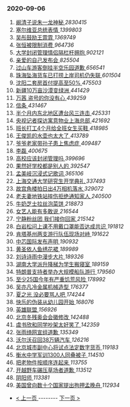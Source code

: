 ### 2020-09-06 
1. [ 阚清子说朱一龙神秘 ](https://s.weibo.com/weibo?q=%23%E9%98%9A%E6%B8%85%E5%AD%90%E8%AF%B4%E6%9C%B1%E4%B8%80%E9%BE%99%E7%A5%9E%E7%A7%98%23&Refer=top) *2830415*
1. [ 塞尔维亚总统表情 ](https://s.weibo.com/weibo?q=%23%E5%A1%9E%E5%B0%94%E7%BB%B4%E4%BA%9A%E6%80%BB%E7%BB%9F%E8%A1%A8%E6%83%85%23&Refer=top) *1399803*
1. [ 吴彤鼓励王霏霏 ](https://s.weibo.com/weibo?q=%23%E5%90%B4%E5%BD%A4%E9%BC%93%E5%8A%B1%E7%8E%8B%E9%9C%8F%E9%9C%8F%23&Refer=top) *1369749*
1. [ 张恒被限制消费 ](https://s.weibo.com/weibo?q=%23%E5%BC%A0%E6%81%92%E8%A2%AB%E9%99%90%E5%88%B6%E6%B6%88%E8%B4%B9%23&Refer=top) *964736*
1. [ 大学封闭管理情侣隔栏杆拥抱 ](https://s.weibo.com/weibo?q=%23%E5%A4%A7%E5%AD%A6%E5%B0%81%E9%97%AD%E7%AE%A1%E7%90%86%E6%83%85%E4%BE%A3%E9%9A%94%E6%A0%8F%E6%9D%86%E6%8B%A5%E6%8A%B1%23&Refer=top) *902121*
1. [ 亲爱的自己发布会 ](https://s.weibo.com/weibo?q=%23%E4%BA%B2%E7%88%B1%E7%9A%84%E8%87%AA%E5%B7%B1%E5%8F%91%E5%B8%83%E4%BC%9A%23&Refer=top) *825504*
1. [ 过山车游客倒挂半空乐园道歉 ](https://s.weibo.com/weibo?q=%23%E8%BF%87%E5%B1%B1%E8%BD%A6%E6%B8%B8%E5%AE%A2%E5%80%92%E6%8C%82%E5%8D%8A%E7%A9%BA%E4%B9%90%E5%9B%AD%E9%81%93%E6%AD%89%23&Refer=top) *656541*
1. [ 珠海坠海货车已打捞上岸司机仍失联 ](https://s.weibo.com/weibo?q=%23%E7%8F%A0%E6%B5%B7%E5%9D%A0%E6%B5%B7%E8%B4%A7%E8%BD%A6%E5%B7%B2%E6%89%93%E6%8D%9E%E4%B8%8A%E5%B2%B8%E5%8F%B8%E6%9C%BA%E4%BB%8D%E5%A4%B1%E8%81%94%23&Refer=top) *601504*
1. [ 沈阳二套房首付提高至50% ](https://s.weibo.com/weibo?q=%23%E6%B2%88%E9%98%B3%E4%BA%8C%E5%A5%97%E6%88%BF%E9%A6%96%E4%BB%98%E6%8F%90%E9%AB%98%E8%87%B350%25%23&Refer=top) *475503*
1. [ 新疆10万亩沙漠变绿洲 ](https://s.weibo.com/weibo?q=%23%E6%96%B0%E7%96%8610%E4%B8%87%E4%BA%A9%E6%B2%99%E6%BC%A0%E5%8F%98%E7%BB%BF%E6%B4%B2%23&Refer=top) *441429*
1. [ 万茜 盗号的你没有心 ](https://s.weibo.com/weibo?q=%E4%B8%87%E8%8C%9C%20%E7%9B%97%E5%8F%B7%E7%9A%84%E4%BD%A0%E6%B2%A1%E6%9C%89%E5%BF%83&Refer=top) *439259*
1. [ 信条 ](https://s.weibo.com/weibo?q=%E4%BF%A1%E6%9D%A1&Refer=top) *431467*
1. [ 半个月内东北地区遭台风三连击 ](https://s.weibo.com/weibo?q=%23%E5%8D%8A%E4%B8%AA%E6%9C%88%E5%86%85%E4%B8%9C%E5%8C%97%E5%9C%B0%E5%8C%BA%E9%81%AD%E5%8F%B0%E9%A3%8E%E4%B8%89%E8%BF%9E%E5%87%BB%23&Refer=top) *425331*
1. [ 央视记者探访寓意物业上海总部 ](https://s.weibo.com/weibo?q=%23%E5%A4%AE%E8%A7%86%E8%AE%B0%E8%80%85%E6%8E%A2%E8%AE%BF%E5%AF%93%E6%84%8F%E7%89%A9%E4%B8%9A%E4%B8%8A%E6%B5%B7%E6%80%BB%E9%83%A8%23&Refer=top) *421692*
1. [ 班长打工4个月给全班女生买鞋 ](https://s.weibo.com/weibo?q=%23%E7%8F%AD%E9%95%BF%E6%89%93%E5%B7%A54%E4%B8%AA%E6%9C%88%E7%BB%99%E5%85%A8%E7%8F%AD%E5%A5%B3%E7%94%9F%E4%B9%B0%E9%9E%8B%23&Refer=top) *418985*
1. [ 王俊凯的水壶也太大了 ](https://s.weibo.com/weibo?q=%23%E7%8E%8B%E4%BF%8A%E5%87%AF%E7%9A%84%E6%B0%B4%E5%A3%B6%E4%B9%9F%E5%A4%AA%E5%A4%A7%E4%BA%86%23&Refer=top) *413789*
1. [ 爷爷老家带孙子患上焦虑症 ](https://s.weibo.com/weibo?q=%23%E7%88%B7%E7%88%B7%E8%80%81%E5%AE%B6%E5%B8%A6%E5%AD%99%E5%AD%90%E6%82%A3%E4%B8%8A%E7%84%A6%E8%99%91%E7%97%87%23&Refer=top) *409487*
1. [ 李磊 ](https://s.weibo.com/weibo?q=%23%E6%9D%8E%E7%A3%8A%23&Refer=top) *400675*
1. [ 高校应该封闭管理吗 ](https://s.weibo.com/weibo?q=%23%E9%AB%98%E6%A0%A1%E5%BA%94%E8%AF%A5%E5%B0%81%E9%97%AD%E7%AE%A1%E7%90%86%E5%90%97%23&Refer=top) *399696*
1. [ 果然好学校都是别人的 ](https://s.weibo.com/weibo?q=%23%E6%9E%9C%E7%84%B6%E5%A5%BD%E5%AD%A6%E6%A0%A1%E9%83%BD%E6%98%AF%E5%88%AB%E4%BA%BA%E7%9A%84%23&Refer=top) *392547*
1. [ 孟美岐沉浸式记歌词 ](https://s.weibo.com/weibo?q=%23%E5%AD%9F%E7%BE%8E%E5%B2%90%E6%B2%89%E6%B5%B8%E5%BC%8F%E8%AE%B0%E6%AD%8C%E8%AF%8D%23&Refer=top) *365106*
1. [ 上海交通大学研究生开学典礼 ](https://s.weibo.com/weibo?q=%23%E4%B8%8A%E6%B5%B7%E4%BA%A4%E9%80%9A%E5%A4%A7%E5%AD%A6%E7%A0%94%E7%A9%B6%E7%94%9F%E5%BC%80%E5%AD%A6%E5%85%B8%E7%A4%BC%23&Refer=top) *337493*
1. [ 故宫角楼拍日出4万相机落水 ](https://s.weibo.com/weibo?q=%23%E6%95%85%E5%AE%AB%E8%A7%92%E6%A5%BC%E6%8B%8D%E6%97%A5%E5%87%BA4%E4%B8%87%E7%9B%B8%E6%9C%BA%E8%90%BD%E6%B0%B4%23&Refer=top) *329072*
1. [ 老夫妻地铁站摔伤拒绝通知家人 ](https://s.weibo.com/weibo?q=%23%E8%80%81%E5%A4%AB%E5%A6%BB%E5%9C%B0%E9%93%81%E7%AB%99%E6%91%94%E4%BC%A4%E6%8B%92%E7%BB%9D%E9%80%9A%E7%9F%A5%E5%AE%B6%E4%BA%BA%23&Refer=top) *240500*
1. [ 牛奶芝士拉丝泡菜饼 ](https://s.weibo.com/weibo?q=%23%E7%89%9B%E5%A5%B6%E8%8A%9D%E5%A3%AB%E6%8B%89%E4%B8%9D%E6%B3%A1%E8%8F%9C%E9%A5%BC%23&Refer=top) *218873*
1. [ 女艺人能有多敢说 ](https://s.weibo.com/weibo?q=%23%E5%A5%B3%E8%89%BA%E4%BA%BA%E8%83%BD%E6%9C%89%E5%A4%9A%E6%95%A2%E8%AF%B4%23&Refer=top) *216544*
1. [ 宁静粉丝团 我们接你回家 ](https://s.weibo.com/weibo?q=%E5%AE%81%E9%9D%99%E7%B2%89%E4%B8%9D%E5%9B%A2%20%E6%88%91%E4%BB%AC%E6%8E%A5%E4%BD%A0%E5%9B%9E%E5%AE%B6&Refer=top) *215142*
1. [ 白岩松问上课不用戴口罩能否达成共识 ](https://s.weibo.com/weibo?q=%23%E7%99%BD%E5%B2%A9%E6%9D%BE%E9%97%AE%E4%B8%8A%E8%AF%BE%E4%B8%8D%E7%94%A8%E6%88%B4%E5%8F%A3%E7%BD%A9%E8%83%BD%E5%90%A6%E8%BE%BE%E6%88%90%E5%85%B1%E8%AF%86%23&Refer=top) *191812*
1. [ 肯塔基州两支游行队伍现场对峙 ](https://s.weibo.com/weibo?q=%E8%82%AF%E5%A1%94%E5%9F%BA%E5%B7%9E%E4%B8%A4%E6%94%AF%E6%B8%B8%E8%A1%8C%E9%98%9F%E4%BC%8D%E7%8E%B0%E5%9C%BA%E5%AF%B9%E5%B3%99&Refer=top) *191622*
1. [ 中芯国际发布声明 ](https://s.weibo.com/weibo?q=%23%E4%B8%AD%E8%8A%AF%E5%9B%BD%E9%99%85%E5%8F%91%E5%B8%83%E5%A3%B0%E6%98%8E%23&Refer=top) *190932*
1. [ 黄圣依人鱼绣花裙 ](https://s.weibo.com/weibo?q=%23%E9%BB%84%E5%9C%A3%E4%BE%9D%E4%BA%BA%E9%B1%BC%E7%BB%A3%E8%8A%B1%E8%A3%99%23&Refer=top) *189989*
1. [ 刘诗诗雨中漫步大片 ](https://s.weibo.com/weibo?q=%23%E5%88%98%E8%AF%97%E8%AF%97%E9%9B%A8%E4%B8%AD%E6%BC%AB%E6%AD%A5%E5%A4%A7%E7%89%87%23&Refer=top) *189326*
1. [ 湖南大学派升降梯为学生搬寝室 ](https://s.weibo.com/weibo?q=%23%E6%B9%96%E5%8D%97%E5%A4%A7%E5%AD%A6%E6%B4%BE%E5%8D%87%E9%99%8D%E6%A2%AF%E4%B8%BA%E5%AD%A6%E7%94%9F%E6%90%AC%E5%AF%9D%E5%AE%A4%23&Refer=top) *189159*
1. [ 特朗普支持者举办大规模船队游行 ](https://s.weibo.com/weibo?q=%23%E7%89%B9%E6%9C%97%E6%99%AE%E6%94%AF%E6%8C%81%E8%80%85%E4%B8%BE%E5%8A%9E%E5%A4%A7%E8%A7%84%E6%A8%A1%E8%88%B9%E9%98%9F%E6%B8%B8%E8%A1%8C%23&Refer=top) *179560*
1. [ 至少25国今年有严重饥荒风险 ](https://s.weibo.com/weibo?q=%23%E8%87%B3%E5%B0%9125%E5%9B%BD%E4%BB%8A%E5%B9%B4%E6%9C%89%E4%B8%A5%E9%87%8D%E9%A5%A5%E8%8D%92%E9%A3%8E%E9%99%A9%23&Refer=top) *178992*
1. [ 吴亦凡冷金属机械造型 ](https://s.weibo.com/weibo?q=%23%E5%90%B4%E4%BA%A6%E5%87%A1%E5%86%B7%E9%87%91%E5%B1%9E%E6%9C%BA%E6%A2%B0%E9%80%A0%E5%9E%8B%23&Refer=top) *176377*
1. [ 夏之光 没必要骂人吧 ](https://s.weibo.com/weibo?q=%E5%A4%8F%E4%B9%8B%E5%85%89%20%E6%B2%A1%E5%BF%85%E8%A6%81%E9%AA%82%E4%BA%BA%E5%90%A7&Refer=top) *174244*
1. [ 快乐的伪装从幼儿园开始 ](https://s.weibo.com/weibo?q=%23%E5%BF%AB%E4%B9%90%E7%9A%84%E4%BC%AA%E8%A3%85%E4%BB%8E%E5%B9%BC%E5%84%BF%E5%9B%AD%E5%BC%80%E5%A7%8B%23&Refer=top) *168076*
1. [ 英雄联盟 ](https://s.weibo.com/weibo?q=%E8%8B%B1%E9%9B%84%E8%81%94%E7%9B%9F&Refer=top) *156926*
1. [ 北京冬残奥会会徽修改 ](https://s.weibo.com/weibo?q=%E5%8C%97%E4%BA%AC%E5%86%AC%E6%AE%8B%E5%A5%A5%E4%BC%9A%E4%BC%9A%E5%BE%BD%E4%BF%AE%E6%94%B9&Refer=top) *142488*
1. [ 虞书欣和同学吵架太好笑了 ](https://s.weibo.com/weibo?q=%23%E8%99%9E%E4%B9%A6%E6%AC%A3%E5%92%8C%E5%90%8C%E5%AD%A6%E5%90%B5%E6%9E%B6%E5%A4%AA%E5%A5%BD%E7%AC%91%E4%BA%86%23&Refer=top) *142359*
1. [ 张雨绮网宣组道歉 ](https://s.weibo.com/weibo?q=%E5%BC%A0%E9%9B%A8%E7%BB%AE%E7%BD%91%E5%AE%A3%E7%BB%84%E9%81%93%E6%AD%89&Refer=top) *135349*
1. [ 沃尔沃召回38万辆汽车 ](https://s.weibo.com/weibo?q=%23%E6%B2%83%E5%B0%94%E6%B2%83%E5%8F%AC%E5%9B%9E38%E4%B8%87%E8%BE%86%E6%B1%BD%E8%BD%A6%23&Refer=top) *126216*
1. [ 北京城市副中心将试点法定数字货币 ](https://s.weibo.com/weibo?q=%E5%8C%97%E4%BA%AC%E5%9F%8E%E5%B8%82%E5%89%AF%E4%B8%AD%E5%BF%83%E5%B0%86%E8%AF%95%E7%82%B9%E6%B3%95%E5%AE%9A%E6%95%B0%E5%AD%97%E8%B4%A7%E5%B8%81&Refer=top) *119183*
1. [ 衡水中学军训1300人同叠被子 ](https://s.weibo.com/weibo?q=%E8%A1%A1%E6%B0%B4%E4%B8%AD%E5%AD%A6%E5%86%9B%E8%AE%AD1300%E4%BA%BA%E5%90%8C%E5%8F%A0%E8%A2%AB%E5%AD%90&Refer=top) *114510*
1. [ 把老物件按顺序连起来 ](https://s.weibo.com/weibo?q=%23%E6%8A%8A%E8%80%81%E7%89%A9%E4%BB%B6%E6%8C%89%E9%A1%BA%E5%BA%8F%E8%BF%9E%E8%B5%B7%E6%9D%A5%23&Refer=top) *113755*
1. [ 开越野车碾压草场者道歉 ](https://s.weibo.com/weibo?q=%E5%BC%80%E8%B6%8A%E9%87%8E%E8%BD%A6%E7%A2%BE%E5%8E%8B%E8%8D%89%E5%9C%BA%E8%80%85%E9%81%93%E6%AD%89&Refer=top) *113512*
1. [ 阴阳师 ](https://s.weibo.com/weibo?q=%E9%98%B4%E9%98%B3%E5%B8%88&Refer=top) *113381*
1. [ 美国曾向数十个国家提出拘押孟晚舟 ](https://s.weibo.com/weibo?q=%23%E7%BE%8E%E5%9B%BD%E6%9B%BE%E5%90%91%E6%95%B0%E5%8D%81%E4%B8%AA%E5%9B%BD%E5%AE%B6%E6%8F%90%E5%87%BA%E6%8B%98%E6%8A%BC%E5%AD%9F%E6%99%9A%E8%88%9F%23&Refer=top) *112934* 

- [ < 上一页 ](https://github.com/able8/weibo-hot-record/blob/master/2020-09-05.md) -------- [ 下一页 > ](https://github.com/able8/weibo-hot-record/blob/master/2020-09-07.md)